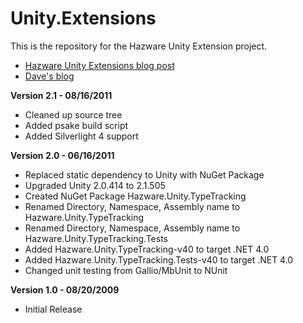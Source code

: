 Unity.Extensions
================

This is the repository for the Hazware Unity Extension project.

- [Hazware Unity Extensions blog post](http://buksbaum.us/2009/02/08/type-tracking-extension-for-unity/)
- [Dave's blog](http://buksbaum.us/)

__Version 2.1 - 08/16/2011__
  * Cleaned up source tree
  * Added psake build script
  * Added Silverlight 4 support

__Version 2.0 - 06/16/2011__
  * Replaced static dependency to Unity with NuGet Package
  * Upgraded Unity 2.0.414 to 2.1.505
  * Created NuGet Package Hazware.Unity.TypeTracking
  * Renamed Directory, Namespace, Assembly name to Hazware.Unity.TypeTracking
  * Renamed Directory, Namespace, Assembly name to Hazware.Unity.TypeTracking.Tests
  * Added Hazware.Unity.TypeTracking-v40 to target .NET 4.0
  * Added Hazware.Unity.TypeTracking.Tests-v40 to target .NET 4.0
  * Changed unit testing from Gallio/MbUnit to NUnit

__Version 1.0 - 08/20/2009__
  * Initial Release
